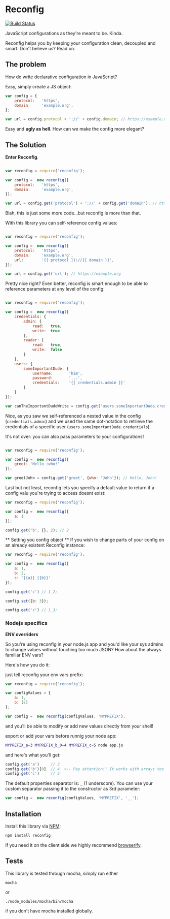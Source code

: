 # Reconfig

[![Build Status](https://travis-ci.org/namshi/reconfig.svg?branch=travis)](https://travis-ci.org/namshi/reconfig)

JavaScript configurations as they're meant to be. Kinda.

Reconfig helps you by keeping your configuration clean,
decoupled and smart. Don't believe us? Read on.

## The problem

How do write declarative configuration in JavaScript?

Easy, simply create a JS object:

``` javascript
var config = {
    protocol:   'https',
    domain:     'example.org',
};

var url = config.protocol + '://' + config.domain; // https://example.org
```

Easy and **ugly as hell**. How can we make the config more elegant?

## The Solution

**Enter Reconfig**.

``` javascript

var reconfig = require('reconfig');

var config =  new reconfig({
    protocol:   'https',
    domain:     'example.org',
});

var url = config.get('protocol') + '://' + config.get('domain'); // https://example.org
```

Blah, this is just some more code...but reconfig is more than that.

With this library you can self-reference config values:

``` javascript

var reconfig = require('reconfig');

var config =  new reconfig({
    protocol:   'https',
    domain:     'example.org',
    url:        '{{ protocol }}://{{ domain }}',
});

var url = config.get('url'); // https://example.org
```

Pretty nice right? Even better, reconfig is smart enough to be
able to reference parameters at any level of the config:

``` javascript

var reconfig = require('reconfig');

var config =  new reconfig({
    credentials: {
        admin: {
            read:   true,
            write:  true
        },
        reader: {
            read:   true,
            write:  false
        }
    },
    users: {
        someImportantDude: {
            username:       'him',
            password:       '...',
            credentials:    '{{ credentials.admin }}'
        }
    }
});

var canTheImportantDudeWrite = config.get('users.someImportantDude.credentials').write; // true
```

Nice, as you saw we self-referenced a nested value in the config (`credentials.admin`)
and we used the same dot-notation to retrieve the credentials of a specific user
(`users.someImportantDude.credentials`).

It's not over: you can also pass parameters to your configurations!

``` javascript

var reconfig = require('reconfig');

var config =  new reconfig({
    greet: 'Hello :who!'
});

var greetJohn = config.get('greet', {who: 'John'}); // Hello, John!
```

Last but not least, reconfig lets you specify a default value to
return if a config valu you're trying to access doesnt exist:

``` javascript
var reconfig = require('reconfig');

var config =  new reconfig({
    a: 1
});

config.get('b', {}, 2); // 2
```

** Setting you config object **
If you wish to change parts of your config on an already existent Reconfig instance:

``` javascript
var reconfig = require('reconfig');

var config =  new reconfig({
    a: 1,
    b: 2,
    c: '{{a}}_{{b}}'
});

config.get('c') // 1_2;

config.set({b: 3});

config.get('c') // 1_3;
```

### Nodejs specifics

**ENV overriders**

So you're using reconfig in your node.js app and you'd like your sys admins to change
values without touching too much JSON? How about the always familiar ENV vars?

Here's how you do it:

just tell reconfig your env vars prefix:

```javascript
var reconfig = require('reconfig');

var configValues = {
    a: 1,
    b: [2]
};

var config =  new reconfig(configValues, 'MYPREFIX');
```

and you'll be able to modify or add new values directly from your shell!

export or add your vars before runnig your node app:
```bash
MYPREFIX_a=3 MYPREFIX_b_0=4 MYPREFIX_c=5 node app.js
```

and here's what you'll get:

```javascript
config.get('a')     // 3
config.get('b')[0]  // 4  <-- Pay attention!! It works with arrays too! :D
config.get('c')     // 5
```

The default properties separator is: `_` (1 underscore).
You can use your custom separator passing it to the constructor as 3rd parameter:

```javascript
var config =  new reconfig(configValues, 'MYPREFIX', '__');
```

## Installation

Install this library via [NPM](https://www.npmjs.org/package/reconfig):

``` bash
npm install reconfig
```

If you need it on the client side we highly recommend
[browserify](http://browserify.org/).

## Tests

This library is tested through mocha, simply run either

```
mocha
```

or

```
./node_modules/mocha/bin/mocha
```

if you don't have mocha installed globally.
